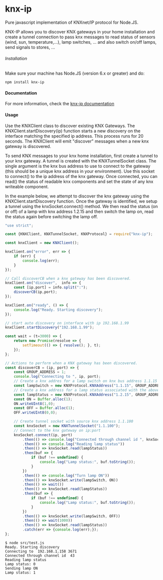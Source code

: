 # knx-ip
Pure javascript implementation of KNXnet/IP protocol for Node.JS.

KNX-IP allows you to discover KNX gateways in your home installation and create a tunnel connection to
pass knx messages to read status of sensors (wind, sun, temperature,...), lamp switches, ... and 
also switch on/off lamps, send signals to stores, ...

###### Installation

Make sure your machine has Node.JS (version 6.x or greater) and do:
```
npm install knx-ip
```

#### Documentation

For more information, check the
[knx-ip documentation](http://www.gdnet.be/knx-ip/doc/)


#### Usage

Use the KNXClient class to discover existing KNX Gateways.
The KNXClient.startDiscovery(ip) function starts a new discovery on the interface
matching the specified ip address.  This process runs for 20 seconds.
The KNXClient will emit "discover" messages when a new knx gateway is discovered.

To send KNX messages to your knx home installation, first create a tunnel to your knx gateway.
A tunnel is created with the KNXTunnelSocket class.  The single argument is the knx bus address to use to connect
to the gateway (this should be a unique knx address in your environment).
Use this socket to connect() to the ip address of the knx gateway.
Once connected, you can read() the status of readable knx components and set the state of any knx 
writeable component.


In the example below, we attempt to discover the knx gateway using the KNXClient.startDiscovery function.
Once the gateway is identified, we setup a tunnel using the knxSocket.connect() method.
We then read the status (on or off) of a lamp with knx address 1.2.15 and then switch the lamp on,
read the status again before switching the lamp off.
 

```javascript
"use strict";

const {KNXClient, KNXTunnelSocket, KNXProtocol} = require("knx-ip");

const knxClient = new KNXClient();

knxClient.on("error", err => {
    if (err) {
        console.log(err);
    }
});

// Call discoverCB when a knx gateway has been discovered.
knxClient.on("discover",  info => {
    const [ip,port] = info.split(":");
    discoverCB(ip,port);
});

knxClient.on("ready", () => {
    console.log("Ready. Starting discovery");
});

// start auto discovery on interface with ip 192.168.1.99
knxClient.startDiscovery("192.168.1.99");

const wait = (t=3000) => {
    return new Promise(resolve => {
        setTimeout(() => { resolve(); }, t);
    });
};

// Actions to perform when a KNX gateway has been discovered.
const discoverCB = (ip, port) => {
    const GROUP_ADDRESS = 1;
    console.log("Connecting to ", ip, port);
    // Create a knx addres for a lamp switch on knx bus address 1.1.15
    const lampSwitch = new KNXProtocol.KNXAddress("1.1.15", GROUP_ADDRESS);
    // Create a knx address for a lamp status associated with the above lamp switch
    const lampStatus = new KNXProtocol.KNXAddress("1.2.15", GROUP_ADDRESS);
    const ON = Buffer.alloc(1);
    ON.writeUInt8(1,0);
    const OFF = Buffer.alloc(1);
    OFF.writeUInt8(0,0);

    // Create tunnel socket with source knx address 1.1.100
    const knxSocket = new KNXTunnelSocket("1.1.100");
    // Connect to the knx gateway on ip:port
    knxSocket.connect(ip, port)
        .then(() => console.log("Connected through channel id ", knxSocket.channelID))
        .then(() => console.log("Reading lamp status"))
        .then(() => knxSocket.read(lampStatus))
        .then(buf => {
            if (buf !== undefined) {
                console.log("Lamp status:", buf.toString());
            }
        })
        .then(() => console.log("Turn lamp ON"))
        .then(() => knxSocket.write(lampSwitch, ON))
        .then(() => wait())
        .then(() => knxSocket.read(lampStatus))
        .then(buf => {
            if (buf !== undefined) {
                console.log("Lamp status:", buf.toString());
            }
        })
        .then(() => knxSocket.write(lampSwitch, OFF))
        .then(() => wait(1000))
        .then(() => knxSocket.read(lampStatus))
        .catch(err => {console.log(err);});
};
```
```
$ node src/test.js 
Ready. Starting discovery
Connecting to  192.168.1.158 3671
Connected through channel id  43
Reading lamp status 
Lamp status: 0
Sending lamp ON
Lamp status: 1

```